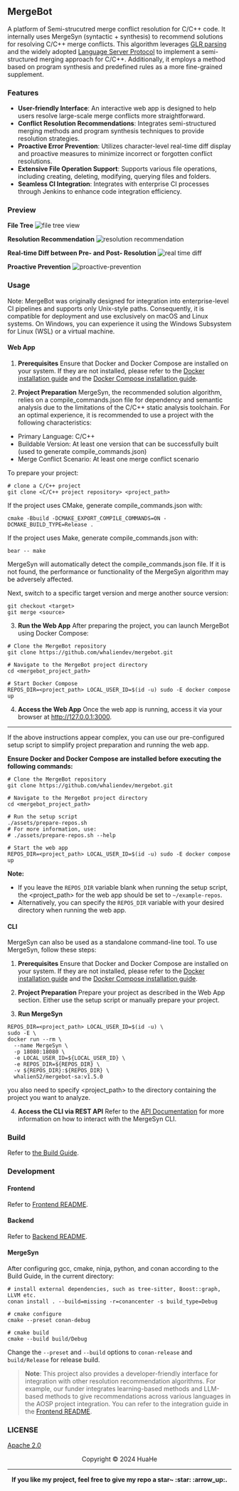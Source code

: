 ## MergeBot

A platform of Semi-strucutred merge conflict resolution for C/C++ code. It internally uses MergeSyn (syntactic + synthesis) to recommend solutions for resolving C/C++ merge conflicts. This algorithm leverages [GLR parsing](https://tree-sitter.github.io/tree-sitter/) and the widely adopted [Language Server Protocol](https://microsoft.github.io/language-server-protocol/) to implement a semi-structured merging approach for C/C++. Additionally, it employs a method based on program synthesis and predefined rules as a more fine-grained supplement.

### Features

- **User-friendly Interface**: An interactive web app is designed to help users resolve large-scale merge conflicts more straightforward.
- **Conflict Resolution Recommendations**: Integrates semi-structured merging methods and program synthesis techniques to provide resolution strategies.
- **Proactive Error Prevention**: Utilizes character-level real-time diff display and proactive measures to minimize incorrect or forgotten conflict resolutions.
- **Extensive File Operation Support**: Supports various file operations, including creating, deleting, modifying, querying files and folders.
- **Seamless CI Integration**: Integrates with enterprise CI processes through Jenkins to enhance code integration efficiency.

### Preview

**File Tree**
![file tree view](docs/imgs/file-tree.png)

**Resolution Recommendation**
![resolution recommendation](docs/imgs/recommendation.png)

**Real-time Diff between Pre- and Post- Resolution**
![real time diff](docs/imgs/real-time-diff.png)

**Proactive Prevention**
![proactive-prevention](docs/imgs/proactive-prevention.png)

### Usage

Note: MergeBot was originally designed for integration into enterprise-level CI pipelines and supports only Unix-style paths. Consequently, it is compatible for deployment and use exclusively on macOS and Linux systems. On Windows, you can experience it using the Windows Subsystem for Linux (WSL) or a virtual machine.

#### Web App

1. **Prerequisites**
   Ensure that Docker and Docker Compose are installed on your system. If they are not installed, please refer to the [Docker installation guide](https://docs.docker.com/get-started/get-docker/) and the [Docker Compose installation guide](https://docs.docker.com/compose/install/).

2. **Project Preparation**
   MergeSyn, the recommended solution algorithm, relies on a compile_commands.json file for dependency and semantic analysis due to the limitations of the C/C++ static analysis toolchain. For an optimal experience, it is recommended to use a project with the following characteristics:

- Primary Language: C/C++
- Buildable Version: At least one version that can be successfully built (used to generate compile_commands.json)
- Merge Conflict Scenario: At least one merge conflict scenario

To prepare your project:

```shell
# clone a C/C++ project
git clone <C/C++ project repository> <project_path>
```

If the project uses CMake, generate compile_commands.json with:

```shell
cmake -Bbuild -DCMAKE_EXPORT_COMPILE_COMMANDS=ON -DCMAKE_BUILD_TYPE=Release .
```

If the project uses Make, generate compile_commands.json with:

```shell
bear -- make
```

MergeSyn will automatically detect the compile_commands.json file. If it is not found, the performance or functionality of the MergeSyn algorithm may be adversely affected.

Next, switch to a specific target version and merge another source version:

```shell
git checkout <target>
git merge <source>
```

3. **Run the Web App**
   After preparing the project, you can launch MergeBot using Docker Compose:

```shell
# Clone the MergeBot repository
git clone https://github.com/whaliendev/mergebot.git

# Navigate to the MergeBot project directory
cd <mergebot_project_path>

# Start Docker Compose
REPOS_DIR=<project_path> LOCAL_USER_ID=$(id -u) sudo -E docker compose up
```

4. **Access the Web App**
   Once the web app is running, access it via your browser at http://127.0.0.1:3000.

---

If the above instructions appear complex, you can use our pre-configured setup script to simplify project preparation and running the web app.

**Ensure Docker and Docker Compose are installed before executing the following commands:**

```shell
# Clone the MergeBot repository
git clone https://github.com/whaliendev/mergebot.git

# Navigate to the MergeBot project directory
cd <mergebot_project_path>

# Run the setup script
./assets/prepare-repos.sh
# For more information, use:
# ./assets/prepare-repos.sh --help

# Start the web app
REPOS_DIR=<project_path> LOCAL_USER_ID=$(id -u) sudo -E docker compose up
```

**Note:**

- If you leave the `REPOS_DIR` variable blank when running the setup script, the <project_path> for the web app should be set to `~/example-repos`.
- Alternatively, you can specify the `REPOS_DIR` variable with your desired directory when running the web app.

#### CLI

MergeSyn can also be used as a standalone command-line tool. To use MergeSyn, follow these steps:

1. **Prerequisites**
   Ensure that Docker and Docker Compose are installed on your system. If they are not installed, please refer to the [Docker installation guide](https://docs.docker.com/get-started/get-docker/) and the [Docker Compose installation guide](https://docs.docker.com/compose/install/).

2. **Project Preparation**
   Prepare your project as described in the Web App section. Either use the setup script or manually prepare your project.

3. **Run MergeSyn**

```shell
REPOS_DIR=<project_path> LOCAL_USER_ID=$(id -u) \
sudo -E \
docker run --rm \
  --name MergeSyn \
  -p 18080:18080 \
  -e LOCAL_USER_ID=${LOCAL_USER_ID} \
  -e REPOS_DIR=${REPOS_DIR} \
  -v ${REPOS_DIR}:${REPOS_DIR} \
  whalien52/mergebot-sa:v1.5.0
```

you also need to specify <project_path> to the directory containing the project you want to analyze.

4. **Access the CLI via REST API**
   Refer to the [API Documentation](docs/api-mergebot-sa.md) for more information on how to interact with the MergeSyn CLI.

### Build

Refer to [the Build Guide](docs/build-guide.md).

### Development

#### Frontend

Refer to [Frontend README](ui/frontend/README.md).

#### Backend

Refer to [Backend README](ui/conflict-manager/README.md).

#### MergeSyn

After configuring gcc, cmake, ninja, python, and conan according to the Build Guide, in the current directory:

```shell
# install external dependencies, such as tree-sitter, Boost::graph, LLVM etc.
conan install . --build=missing -r=conancenter -s build_type=Debug

# cmake configure
cmake --preset conan-debug

# cmake build
cmake --build build/Debug
```

Change the `--preset` and `--build` options to `conan-release` and `build/Release` for release build.


> **Note**: This project also provides a developer-friendly interface for integration with other resolution recommendation algorithms. For example, our funder integrates learning-based methods and LLM-based methods to give recommendations across various languages in the AOSP project integration. You can refer to the integration guide in the [Frontend README](ui/frontend/README.md).


### LICENSE

[Apache 2.0](LICENSE)

<center>Copyright © 2024 HuaHe</center>

---

<p align="center"><b>If you like my project, feel free to give my repo a star~ :star: :arrow_up:. </b></p>
